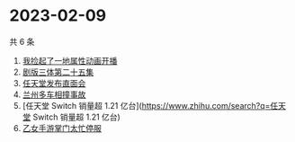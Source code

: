 # 2023-02-09

共 6 条

<!-- BEGIN -->
<!-- 最后更新时间 Thu Feb 09 2023 16:15:56 GMT+0800 (China Standard Time) -->

1. [我捡起了一地属性动画开播](https://www.zhihu.com/search?q=我捡起了一地属性动画开播)
1. [剧版三体第二十五集](https://www.zhihu.com/search?q=剧版三体第二十五集)
1. [任天堂发布直面会](https://www.zhihu.com/search?q=任天堂发布直面会)
1. [兰州多车相撞事故](https://www.zhihu.com/search?q=兰州多车相撞事故)
1. [任天堂 Switch 销量超 1.21 亿台](https://www.zhihu.com/search?q=任天堂 Switch
   销量超 1.21 亿台)
1. [乙女手游掌门太忙停服](https://www.zhihu.com/search?q=乙女手游掌门太忙停服)

<!-- END -->

